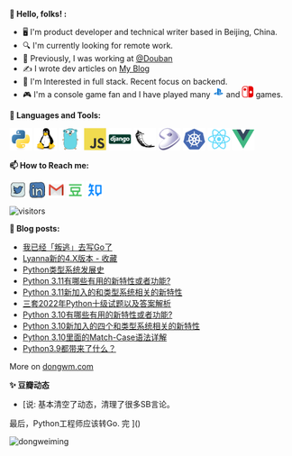 **👋 Hello, folks! :**

* 🖥  I'm product developer and technical writer based in Beijing, China.
* 🔍 I'm currently looking for remote work.
* 💼 Previously, I was working at <a href="https://github.com/douban" target="_blank">@Douban</a>
* ✍️  I wrote dev articles on <a href="https://www.dongwm.com" target="_blank">My Blog</a>
* 🧐 I'm Interested in full stack. Recent focus on backend.
* 🎮 I'm a console game fan and I have played many <img src="https://raw.githubusercontent.com/dongweiming/dongweiming/master/assets/ps4.svg" alt="ps4" width="20" height="20"/> and <img src="https://raw.githubusercontent.com/dongweiming/dongweiming/master/assets/nintendoswitch.svg" alt="switch" width="20" height="20"/>  games.

**🌈 Languages and Tools:**

<p align="left">
<img src="https://raw.githubusercontent.com/dongweiming/dongweiming/master/assets/python-original.svg" alt="python" width="40" height="40"/>
<img src="https://raw.githubusercontent.com/dongweiming/dongweiming/master/assets/linux-original.svg" alt="linux" width="40" height="40"/>
<img src="https://raw.githubusercontent.com/dongweiming/dongweiming/master/assets/go-original.svg" alt="go" width="40" height="40"/>
<img src="https://raw.githubusercontent.com/dongweiming/dongweiming/master/assets/javascript-original.svg" alt="javascript" width="40" height="40"/>
<img src="https://raw.githubusercontent.com/dongweiming/dongweiming/master/assets/django-original.svg" alt="django" width="40" height="40"/>
<img src="https://raw.githubusercontent.com/dongweiming/dongweiming/master/assets/flask-original.svg" alt="flask" width="40" height="40"/>
<img src="https://raw.githubusercontent.com/dongweiming/dongweiming/master/assets/gentoo-signet.svg" alt="gentoo" width="40" height="40"/>
<img src="https://raw.githubusercontent.com/dongweiming/dongweiming/master/assets/kubernetes-plain.svg" alt="kubernetes" width="40" height="40"/>
<img src="https://raw.githubusercontent.com/dongweiming/dongweiming/master/assets/react-original.svg" alt="react" width="40" height="40"/>
<img src="https://raw.githubusercontent.com/dongweiming/dongweiming/master/assets/vuejs-original.svg" alt="vuejs" width="40" height="40"/>
</p>

**📫 How to Reach me:**

<p align="left">
<a href="https://twitter.com/dongweiming" target="blank"><img align="center" src="https://raw.githubusercontent.com/dongweiming/dongweiming/master/assets/twitter.svg" alt="dongweiming" height="30" width="30" /></a>
<a href="https://linkedin.com/in/dongweiming" target="blank"><img align="center" src="https://raw.githubusercontent.com/dongweiming/dongweiming/master/assets/linkedin.svg" alt="dongweiming" height="30" width="30" /></a>
<a href="mailto:ciici123@gmail.com" target="blank"><img align="center" src="https://raw.githubusercontent.com/dongweiming/dongweiming/master/assets/gmail.svg" alt="Gmail" height="30" width="30" /></a>
<a href="https://www.douban.com/people/62943420" target="blank"><img align="center" src="https://raw.githubusercontent.com/dongweiming/dongweiming/master/assets/douban.svg" style="color: #007722" alt="Douban" height="30" width="30" /></a>
<a href="https://www.zhihu.com/people/dongweiming" target="blank"><img align="center" src="https://raw.githubusercontent.com/dongweiming/dongweiming/master/assets/zhihu.svg" style="color: #0084FF" alt="Zhihu" height="30" width="30" /></a>
</p>

<p align="left">
<img src="https://visitor-badge.laobi.icu/badge?page_id=dongweiming.dongweiming" alt="visitors"/>
</p>

**📝 Blog posts:**

<!-- BLOG-POST-LIST:START -->
- [我已经「叛逃」去写Go了](https://www.dongwm.com/post/be-a-gopher/)
- [Lyanna新的4.X版本 - 收藏](https://www.dongwm.com/post/lyanna-4/)
- [Python类型系统发展史](https://www.dongwm.com/post/python-type-history/)
- [Python 3.11有哪些有用的新特性或者功能?](https://www.dongwm.com/post/python-3-11/)
- [Python 3.11新加入的和类型系统相关的新特性](https://www.dongwm.com/post/python-3-11-new-typing-feature/)
- [三套2022年Python十级试题以及答案解析](https://www.dongwm.com/post/python-ten-level-exam/)
- [Python 3.10有哪些有用的新特性或者功能?](https://www.dongwm.com/post/python-3-10/)
- [Python 3.10新加入的四个和类型系统相关的新特性](https://www.dongwm.com/post/python-3-10-new-typing-feature/)
- [Python 3.10里面的Match-Case语法详解](https://www.dongwm.com/post/match-case/)
- [Python3.9都带来了什么？](https://www.dongwm.com/post/python-3-9/)
<!-- BLOG-POST-LIST:END -->
More on <a href="https://www.dongwm.com" target="blank">dongwm.com</a>

**✨ 豆瓣动态**

<!-- DOUBAN-ACTIVITIES:START -->
- [说: 基本清空了动态，清理了很多SB言论。

最后，Python工程师应该转Go. 完 ]()
<!-- DOUBAN-ACTIVITIES:END -->

<p align="left">
<img align="left" src="https://github-readme-stats.vercel.app/api/top-langs/?username=dongweiming&layout=compact&hide=html" alt="dongweiming" />
</p>
